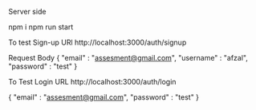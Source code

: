 Server side

npm i 
npm run start


To test Sign-up
URl
http://localhost:3000/auth/signup

Request Body
{
  "email" : "assesment@gmail.com",
  "username" : "afzal",
  "password" : "test"
}

To Test Login
URL
http://localhost:3000/auth/login

{
  "email" : "assesment@gmail.com",
  "password" : "test"
}